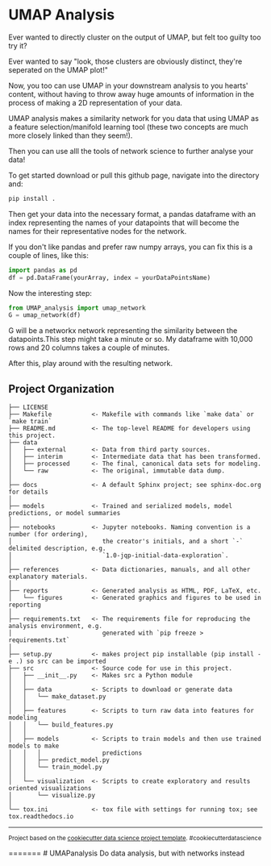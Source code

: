 
UMAP Analysis
==============================

Ever wanted to directly cluster on the output of UMAP, but felt too guilty too try it?

Ever wanted to say "look, those clusters are obviously distinct, they're seperated on the UMAP plot!"

Now, you too can use UMAP in your downstream analysis to you hearts' content, without having to throw away huge amounts of information in the process of making a 2D representation of your data.

UMAP analysis makes a similarity network for you data that using UMAP as a feature selection/manifold learning tool (these two concepts are much more closely linked than they seem!).

Then you can use alll the tools of network science to further analyse your data!

To get started download or pull this github page, navigate into the directory and:
```bash
pip install .
```

Then get your data into the necessary format, a pandas dataframe with an index representing the names of your datapoints that will become the names for their representative nodes for the network.

If you don't like pandas and prefer raw numpy arrays, you can fix this is a couple of lines, like this:

```python
import pandas as pd
df = pd.DataFrame(yourArray, index = yourDataPointsName)
```

Now the interesting step:

```python
from UMAP_analysis import umap_network
G = umap_network(df)
```

G will be a networkx network representing the similarity between the datapoints.This step might take a minute or so. My dataframe with 10,000 rows and 20 columns takes a couple of minutes.

After this, play around with the resulting network.


Project Organization
------------

    ├── LICENSE
    ├── Makefile           <- Makefile with commands like `make data` or `make train`
    ├── README.md          <- The top-level README for developers using this project.
    ├── data
    │   ├── external       <- Data from third party sources.
    │   ├── interim        <- Intermediate data that has been transformed.
    │   ├── processed      <- The final, canonical data sets for modeling.
    │   └── raw            <- The original, immutable data dump.
    │
    ├── docs               <- A default Sphinx project; see sphinx-doc.org for details
    │
    ├── models             <- Trained and serialized models, model predictions, or model summaries
    │
    ├── notebooks          <- Jupyter notebooks. Naming convention is a number (for ordering),
    │                         the creator's initials, and a short `-` delimited description, e.g.
    │                         `1.0-jqp-initial-data-exploration`.
    │
    ├── references         <- Data dictionaries, manuals, and all other explanatory materials.
    │
    ├── reports            <- Generated analysis as HTML, PDF, LaTeX, etc.
    │   └── figures        <- Generated graphics and figures to be used in reporting
    │
    ├── requirements.txt   <- The requirements file for reproducing the analysis environment, e.g.
    │                         generated with `pip freeze > requirements.txt`
    │
    ├── setup.py           <- makes project pip installable (pip install -e .) so src can be imported
    ├── src                <- Source code for use in this project.
    │   ├── __init__.py    <- Makes src a Python module
    │   │
    │   ├── data           <- Scripts to download or generate data
    │   │   └── make_dataset.py
    │   │
    │   ├── features       <- Scripts to turn raw data into features for modeling
    │   │   └── build_features.py
    │   │
    │   ├── models         <- Scripts to train models and then use trained models to make
    │   │   │                 predictions
    │   │   ├── predict_model.py
    │   │   └── train_model.py
    │   │
    │   └── visualization  <- Scripts to create exploratory and results oriented visualizations
    │       └── visualize.py
    │
    └── tox.ini            <- tox file with settings for running tox; see tox.readthedocs.io


--------

<p><small>Project based on the <a target="_blank" href="https://drivendata.github.io/cookiecutter-data-science/">cookiecutter data science project template</a>. #cookiecutterdatascience</small></p>
=======
# UMAPanalysis
Do data analysis, but with networks instead

